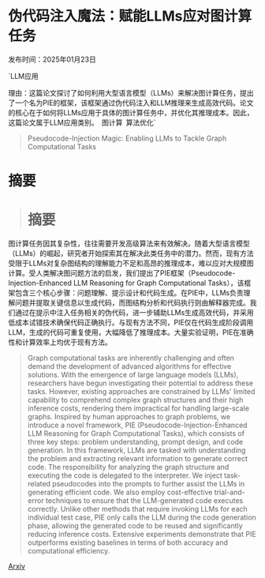 # 伪代码注入魔法：赋能LLMs应对图计算任务

发布时间：2025年01月23日

`LLM应用

理由：这篇论文探讨了如何利用大型语言模型（LLMs）来解决图计算任务，提出了一个名为PIE的框架，该框架通过伪代码注入和LLM推理来生成高效代码。论文的核心在于如何将LLMs应用于具体的图计算任务中，并优化其推理成本。因此，这篇论文属于LLM应用类别。` `图计算` `算法优化`

> Pseudocode-Injection Magic: Enabling LLMs to Tackle Graph Computational Tasks

# 摘要

> # 摘要
图计算任务因其复杂性，往往需要开发高级算法来有效解决。随着大型语言模型（LLMs）的崛起，研究者开始探索其在解决此类任务中的潜力。然而，现有方法受限于LLMs对复杂图结构的理解能力不足和高昂的推理成本，难以应对大规模图计算。受人类解决图问题方法的启发，我们提出了PIE框架（Pseudocode-Injection-Enhanced LLM Reasoning for Graph Computational Tasks），该框架包含三个核心步骤：问题理解、提示设计和代码生成。在PIE中，LLMs负责理解问题并提取关键信息以生成代码，而图结构分析和代码执行则由解释器完成。我们通过在提示中注入任务相关的伪代码，进一步辅助LLMs生成高效代码，并采用低成本试错技术确保代码正确执行。与现有方法不同，PIE仅在代码生成阶段调用LLM，生成的代码可重复使用，大幅降低了推理成本。大量实验证明，PIE在准确性和计算效率上均优于现有方法。

> Graph computational tasks are inherently challenging and often demand the development of advanced algorithms for effective solutions. With the emergence of large language models (LLMs), researchers have begun investigating their potential to address these tasks. However, existing approaches are constrained by LLMs' limited capability to comprehend complex graph structures and their high inference costs, rendering them impractical for handling large-scale graphs. Inspired by human approaches to graph problems, we introduce a novel framework, PIE (Pseudocode-Injection-Enhanced LLM Reasoning for Graph Computational Tasks), which consists of three key steps: problem understanding, prompt design, and code generation. In this framework, LLMs are tasked with understanding the problem and extracting relevant information to generate correct code. The responsibility for analyzing the graph structure and executing the code is delegated to the interpreter. We inject task-related pseudocodes into the prompts to further assist the LLMs in generating efficient code. We also employ cost-effective trial-and-error techniques to ensure that the LLM-generated code executes correctly. Unlike other methods that require invoking LLMs for each individual test case, PIE only calls the LLM during the code generation phase, allowing the generated code to be reused and significantly reducing inference costs. Extensive experiments demonstrate that PIE outperforms existing baselines in terms of both accuracy and computational efficiency.

[Arxiv](https://arxiv.org/abs/2501.13731)